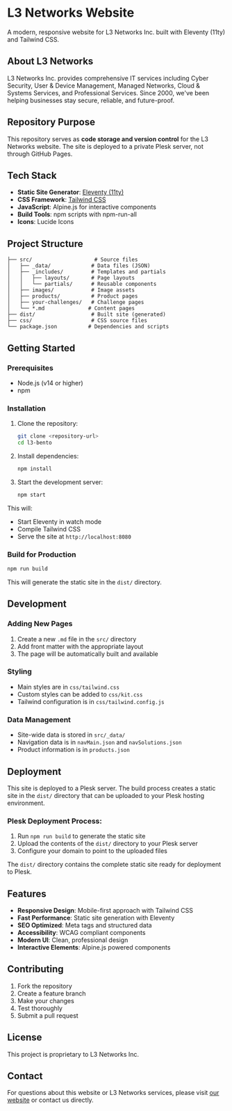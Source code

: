 # L3 Networks Website

A modern, responsive website for L3 Networks Inc. built with Eleventy (11ty) and Tailwind CSS.

## About L3 Networks

L3 Networks Inc. provides comprehensive IT services including Cyber Security, User & Device Management, Managed Networks, Cloud & Systems Services, and Professional Services. Since 2000, we've been helping businesses stay secure, reliable, and future-proof.

## Repository Purpose

This repository serves as **code storage and version control** for the L3 Networks website. The site is deployed to a private Plesk server, not through GitHub Pages.

## Tech Stack

- **Static Site Generator**: [Eleventy (11ty)](https://www.11ty.dev/)
- **CSS Framework**: [Tailwind CSS](https://tailwindcss.com/)
- **JavaScript**: Alpine.js for interactive components
- **Build Tools**: npm scripts with npm-run-all
- **Icons**: Lucide Icons

## Project Structure

```
├── src/                    # Source files
│   ├── _data/             # Data files (JSON)
│   ├── _includes/         # Templates and partials
│   │   ├── layouts/       # Page layouts
│   │   └── partials/      # Reusable components
│   ├── images/            # Image assets
│   ├── products/          # Product pages
│   ├── your-challenges/   # Challenge pages
│   └── *.md              # Content pages
├── dist/                  # Built site (generated)
├── css/                   # CSS source files
└── package.json          # Dependencies and scripts
```

## Getting Started

### Prerequisites

- Node.js (v14 or higher)
- npm

### Installation

1. Clone the repository:
   ```bash
   git clone <repository-url>
   cd l3-bento
   ```

2. Install dependencies:
   ```bash
   npm install
   ```

3. Start the development server:
   ```bash
   npm start
   ```

This will:
- Start Eleventy in watch mode
- Compile Tailwind CSS
- Serve the site at `http://localhost:8080`

### Build for Production

```bash
npm run build
```

This will generate the static site in the `dist/` directory.

## Development

### Adding New Pages

1. Create a new `.md` file in the `src/` directory
2. Add front matter with the appropriate layout
3. The page will be automatically built and available

### Styling

- Main styles are in `css/tailwind.css`
- Custom styles can be added to `css/kit.css`
- Tailwind configuration is in `css/tailwind.config.js`

### Data Management

- Site-wide data is stored in `src/_data/`
- Navigation data is in `navMain.json` and `navSolutions.json`
- Product information is in `products.json`

## Deployment

This site is deployed to a Plesk server. The build process creates a static site in the `dist/` directory that can be uploaded to your Plesk hosting environment.

### Plesk Deployment Process:
1. Run `npm run build` to generate the static site
2. Upload the contents of the `dist/` directory to your Plesk server
3. Configure your domain to point to the uploaded files

The `dist/` directory contains the complete static site ready for deployment to Plesk.

## Features

- **Responsive Design**: Mobile-first approach with Tailwind CSS
- **Fast Performance**: Static site generation with Eleventy
- **SEO Optimized**: Meta tags and structured data
- **Accessibility**: WCAG compliant components
- **Modern UI**: Clean, professional design
- **Interactive Elements**: Alpine.js powered components

## Contributing

1. Fork the repository
2. Create a feature branch
3. Make your changes
4. Test thoroughly
5. Submit a pull request

## License

This project is proprietary to L3 Networks Inc.

## Contact

For questions about this website or L3 Networks services, please visit [our website](https://l3networks.com) or contact us directly.
